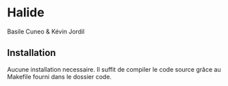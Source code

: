 # Halide

Basile Cuneo & Kévin Jordil

## Installation

Aucune installation necessaire. Il suffit de compiler le code source grâce au Makefile fourni dans le dossier code.